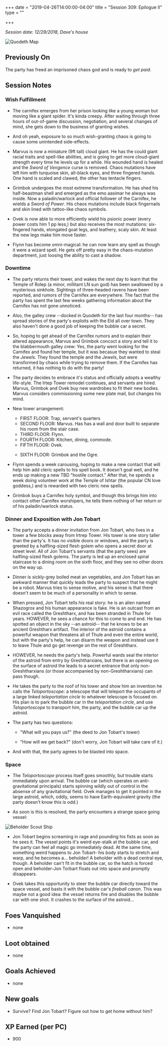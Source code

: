 +++
date = "2019-04-26T14:00:00-04:00"
title = "Session 309: Epilogue II"
type = ""

+++

_Session date: 12/29/2018, Dave's house_


![Quodeth Map](/uploads/quodeth-map.png)


<!--more-->

## Previously On

The party has freed an imprisoned chaos god and is ready to _get paid_.

## Session Notes
 
### Wish Fulfillment  
 
* The carnifex emerges from her prison looking like a young woman but moving like a giant spider. It's kinda creepy. After waiting through three hours of out-of-game discussion, negotiation, and several changes of mind, she gets down to the business of granting wishes.

* And oh yeah, exposure to so much wish-granting chaos is going to cause some unintended side-effects.

* Marvus is now a miniature (9ft tall) cloud giant. He has the could giant racial traits and spell-like abilities, and is going to get more cloud-giant strength every time he levels up for a while. His wounded hand is healed and the _Sword of Vengence_ curse is removed. Chaos mutations have left him with turquoise skin, all-black eyes, and three fingered hands. One hand is scaled and clawed, the other has tentacle fingers.

* Grimbok undergoes the most extreme transformation. He has shed his half-beastman shell and emerged as the emo aasimar he always was inside. Now a paladin/warlock and official follower of the Carnifex, he wields a _Sword of Power_. His chaos mutations include black fingernails and skin lined with tattoo-like chaos symbols.

* Ovek is now able to more efficiently wield his psionic power (every power costs him 1 pp less,) but also receives the most mutations: six-fingered hands, elongated goat legs, and leathery, scaly skin. At least the new legs make him move faster.

* Flynn has become omni-magical: he can now learn any spell as though it were a wizard spell. He gets off pretty easy in the chaos-mutation department, just loosing the ability to cast a shadow.

### Downtime

* The party returns their tower, and wakes the next day to learn that the Temple of Rolep (a minor, millitant LN sun god) has been swallowed by a mysterious sinkhole. Sightings of three-headed ravens have been reported, and rumors of the Carnifex are everywhere. The fact that the party has spent the last few weeks gathering information about the Carnifex has not gone unnoticed.

* Also, the galley crew --docked in Quodeth for the last four months-- has spread stories of the party's exploits with the Eld all over town. They also haven't done a good job of keeping the bubble car a secret. 

* So, hoping to get ahead of the Carnifex rumors and to explain their altered appearance, Marvus and Grimbok concoct a story and tell it to the blabbermouth galley crew: Yes, the party went looking for the Carnifex and found her temple, but it was becasue they wanted to steal the _Jewels_. They found the temple and the _Jewels_, but were transformed by chaos while trying to remove them. If the Carnifex has returned, it has nothing to do with the party!

* The party decides to embrace it's status and officially adopts a wealthy life-style. The Irtep Tower remodel continues, and servants are hired. Marvus, Grimbok and Ovek buy new wardrobes to fit their new bodies. Marvus considers commissioning some new plate mail, but changes his mind.

* New tower arrangement:
    * FIRST FLOOR: Trap, servant's quarters
    * SECOND FLOOR: Marvus. Has has a wall and door built to separate his room from the stair case.
    * THIRD FLOOR: Flynn.
    * FOURTH FLOOR: Kitchen, dining, commode.
    * FIFTH FLOOR: Ovek.
    * <p>SIXTH FLOOR: Grimbok and the Ogre.</p>

* Flynn spends a week carousing, hoping to make a new contact that will help him add cleric spells to his spell book. It doesn't goal well, and he ends up making a new TBD "hostile contact." After that, he spends a week doing volunteer work at the Temple of Ishtar (the popular CN love goddess,) and is rewarded with two cleric new spells.
     
* Grimbok buys a Carnifex holy symbol, and though this brings him into contact other Carnifex worshipers, he tells them nothing of her return or of his paladin/warlock status.    
  
### Dinner and Exposition with Jon Tobart

* The party accepts a dinner invitation from Jon Tobart, who lives in a tower a few blocks away from Irtrep Tower. His tower is one story taller than the party's. It has no visible doors or windows, and the party is greeted by a halfling-sized flesh golem who opens a secret door at street level. All of Jon Tobart's servants (that the party sees) are halfling-sized flesh golems. The party is led up an enclosed spiral staircase to a dining room on the sixth floor, and they see no other doors on the way up.

* Dinner is sickly-grey boiled meat an vegetables, and Jon Tobart has an awkward manner that quickly leads the party to suspect that he might be a robot. Marvus tries to sense motive, and his sense is that there doesn't seem to be much of a personality in which to sense. 

* When pressed, Jon Tobart tells his real story: he is an alien named Shazogrox and his human appearance is fake. He is an outcast from an evil race called the Greshtharx, and has been stranded in Thule for years. HOWEVER, he sees a chance for this to come to and end. He has spotted an object in the sky --an astroid-- that he knows to be an ancient Greshtharx artifact. The interior of the astroid contains a powerful weapon that threatens all of Thule and even the entire world, but with the party's help, he can disarm the weapon and instead use it to leave Thule and go get revenge on the rest of Greshtharx.

* HOWEVER, he needs the party's help. Powerful wards seal the interior of the astroid from entry by Greshtharxians, but there is an opening on the surface of astroid the leads to a secret entrance that only non-Greshtharxians (or those accompanied by non-Greshtharxians) can pass though. 

* He takes the party to the roof of his tower and show him an invention he calls the _Teloportoscope_: a telescope that will teleport the occupants of a large linked _teleportation circle_ to whatever telescope is focused on. His plan is to park the bubble car in the _teleportation circle_, and use _Teloportoscope_ to transport him, the party, and the bubble car up the astroid.

* The party has two questions:
   * "What will you pays us?" (the deed to Jon Tobart's tower)
   * <p>"How will we get back?" (don't worry, Jon Tobart will take care of it.)</p>

* And with that, the party agrees to be blasted into space.

### Space

* The _Teloportoscope_ process itself goes smoothly, but trouble starts immediately upon arrival. The bubble car (which operates on anti-gravitational principals) starts spinning wildly out of control in the absense of any gravitational field. Ovek manages to get it pointed in the large astroid, which, oddly, seems to have Earth-equivalent gravity (the party doesn't know this is odd.)

* As soon is this is resolved, the party encounters a strange space going vessel:

![Beholder Scout Ship](/uploads/beholder-scout-ship.png)

* Jon Tobart begins screaming in rage and pounding his fists as soon as he sees it. The vessel points it's weird eye-stalk at the bubble car, and the party can feel all magic go immediately dead. At the same time, something weird happens to Jon Tobart- his body starts to stretch and warp, and he becomes a... beholder! A beholder with a dead central eye, though. A beholder can't fit in the bubble car, so the hatch is forced open and beholder-Jon Torbart floats out into space and promptly disappears.

* Ovek takes this opportunity to steer the bubble car directly toward the space vessel, and basts it with the bubble car's _fireball canon_. This was maybe not a good idea: the vessel returns fire and disables the bubble car with one shot. It crashes to the surface of the astroid...
 

## Foes Vanquished

* none

## Loot obtained

* none

## Goals Achieved

* none

## New goals

* Survive? Find Jon Tobart? Figure out how to get home without him?

## XP Earned (per PC)

* 900


